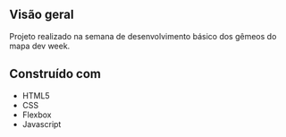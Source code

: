 
## Visão geral

Projeto realizado na semana de desenvolvimento básico dos gêmeos do mapa dev week.


## Construído com

-  HTML5 
- CSS
- Flexbox
- Javascript

